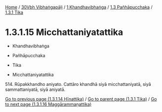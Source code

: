 
[Home](/) / [30Vbh Vibhaṅgapāḷi](../../...md) / [1 Khandhavibhaṅga](../...md) / [1.3 Pañhāpucchaka](...md) / [1.3.1 Tika](../30Vbh/1/1.3/1.3.1.md)

# 1.3.1.15 Micchattaniyatattika

* Khandhavibhaṅga

* Pañhāpucchaka

* Tika

* Micchattaniyatattika

514\. Rūpakkhandho aniyato. Cattāro khandhā siyā micchattaniyatā, siyā sammattaniyatā, siyā aniyatā.

[Go to previous page (1.3.1.14 Hīnattika)](1.3.1.14.md) / [Go to parent page (1.3.1 Tika)](../30Vbh/1/1.3/1.3.1.md) / [Go to next page (1.3.1.16 Maggārammaṇattika)](1.3.1.16.md)


